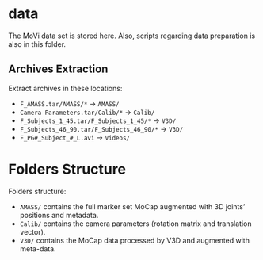 # data
The MoVi data set is stored here. Also, scripts regarding data preparation is also in this folder.

## Archives Extraction
Extract archives in these locations:
* `F_AMASS.tar/AMASS/*` -> `AMASS/`
* `Camera Parameters.tar/Calib/*` -> `Calib/`
* `F_Subjects_1_45.tar/F_Subjects_1_45/*` -> `V3D/`
* `F_Subjects_46_90.tar/F_Subjects_46_90/*` -> `V3D/`
* `F_PG#_Subject_#_L.avi` -> `Videos/`

# Folders Structure
Folders structure:
* `AMASS/` contains the full marker set MoCap augmented with 3D joints’ positions and metadata.
* `Calib/` contains the camera parameters (rotation matrix and translation vector).
* `V3D/` contains the MoCap data processed by V3D and augmented with meta-data.
